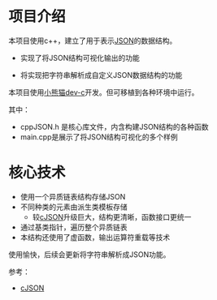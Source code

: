 # 项目介绍

本项目使用c++，建立了用于表示[JSON](https://www.json.org/json-en.html)的数据结构。

* 实现了将JSON结构可视化输出的功能

* 将实现把字符串解析成自定义JSON数据结构的功能



本项目使用[小熊猫dev-c](https://royqh.net/devcpp/download)开发。但可移植到各种环境中运行。

其中：

* cppJSON.h 是核心库文件，内含构建JSON结构的各种函数
* main.cpp是展示了将JSON结构可视化的多个样例


# 核心技术

* 使用一个异质链表结构存储JSON
* 不同种类的元素由派生类模板存储
  * 较[cJSON](https://github.com/DaveGamble/cJSON)升级巨大，结构更清晰，函数接口更统一
* 通过基类指针，遍历整个异质链表
* 本结构还使用了虚函数，输出运算符重载等技术



使用愉快，后续会更新将字符串解析成JSON功能。

参考：
* [cJSON](https://github.com/DaveGamble/cJSON)

